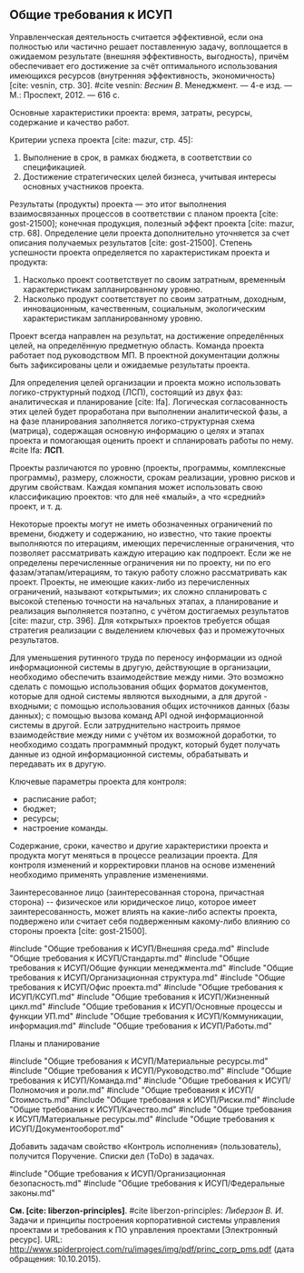 ## Общие требования к ИСУП

Управленческая деятельность считается эффективной, если она полностью или частично решает поставленную задачу, воплощается в ожидаемом результате (внешняя эффективность, выгодность), причём обеспечивает его достижение за счёт оптимального использования имеющихся ресурсов (внутренняя эффективность, экономичность) [cite: vesnin, стр. 30].
#cite vesnin: *Веснин В*. Менеджмент. — 4-е изд. — М.: Проспект, 2012. — 616 с.

Основные характеристики проекта: время, затраты, ресурсы, содержание и качество работ.

Критерии успеха проекта [cite: mazur, стр. 45]:

1. Выполнение в срок, в рамках бюджета, в соответствии со спецификацией.
2. Достижение стратегических целей бизнеса, учитывая интересы основных участников проекта.

Результаты (продукты) проекта — это итог выполнения взаимосвязанных процессов в соответствии с планом проекта [cite: gost-21500]; конечная продукция, полезный эффект проекта [cite: mazur, стр. 68]. Определение цели проекта дополнительно уточняется за счет описания получаемых результатов [cite: gost-21500]. Степень успешности проекта определяется по характеристикам проекта и продукта:

1. Насколько проект соответствует по своим затратным, временны́м характеристикам запланированному уровню.
2. Насколько продукт соответствует по своим затратным, доходным, инновационным, качественным, социальным, экологическим характеристикам запланированному уровню.

Проект всегда направлен на результат, на достижение определённых целей, на определённую предметную область. Команда проекта работает под руководством МП. В проектной документации должны быть зафиксированы цели и ожидаемые результаты проекта.

Для определения целей организации и проекта можно использовать логико-структурный подход (ЛСП), состоящий из двух фаз: аналитическая и планирование [cite: lfa]. Логическая согласованность этих целей будет проработана при выполнении аналитической фазы, а на фазе планирования заполняется логико-структурная схема (матрица), содержащая основную информацию о целях и этапах проекта и помогающая оценить проект и спланировать работы по нему.
#cite lfa: **ЛСП**.

Проекты различаются по уровню (проекты, программы, комплексные программы), размеру, сложности, срокам реализации, уровню рисков и другим свойствам. Каждая компания может использовать свою классификацию проектов: что для неё «малый», а что «средний» проект, и т. д.

Некоторые проекты могут не иметь обозначенных ограничений по времени, бюджету и содержанию, но известно, что такие проекты выполняются по итерациям, имеющих перечисленные ограничения, что позволяет рассматривать каждую итерацию как подпроект. Если же не определены перечисленные ограничения ни по проекту, ни по его фазам/этапам/итерациям, то такую работу сложно рассматривать как проект. Проекты, не имеющие каких-либо из перечисленных ограничений, называют «открытыми»; их сложно спланировать с высокой степенью точности на начальных этапах, а планирование и реализация выполняется поэтапно, с учётом достигаемых результатов [cite: mazur, стр. 396]. Для «открытых» проектов требуется общая стратегия реализации с выделением ключевых фаз и промежуточных результатов.

Для уменьшения рутинного труда по переносу информации из одной информационной системы в другую, действующие в организации, необходимо обеспечить взаимодействие между ними. Это возможно сделать с помощью использования общих форматов документов, которые для одной системы являются выходными, а для другой - входными; с помощью использования общих источников данных (базы данных); с помощью вызова команд API одной информационной системы в другой. Если затруднительно настроить прямое взаимодействие между ними с учётом их возможной доработки, то необходимо создать программный продукт, который будет получать данные из одной информационной системы, обрабатывать и передавать их в другую.

Ключевые параметры проекта для контроля:

- расписание работ;
- бюджет;
- ресурсы;
- настроение команды.

Содержание, сроки, качество и другие характеристики проекта и продукта могут меняться в процессе реализации проекта. Для контроля изменений и корректировки планов на основе изменений необходимо применять управление изменениями.

Заинтересованное лицо (заинтересованная сторона, причастная сторона) -- физическое или юридическое лицо, которое имеет заинтересованность, может влиять на какие-либо аспекты проекта, подвержено или считает себя подверженным какому-либо влиянию со стороны проекта [cite: gost-21500].

#include "Общие требования к ИСУП/Внешняя среда.md"
#include "Общие требования к ИСУП/Стандарты.md"
#include "Общие требования к ИСУП/Общие функции менеджмента.md"
#include "Общие требования к ИСУП/Организационная структура.md"
#include "Общие требования к ИСУП/Офис проекта.md"
#include "Общие требования к ИСУП/КСУП.md"
#include "Общие требования к ИСУП/Жизненный цикл.md"
#include "Общие требования к ИСУП/Основные процессы и функции УП.md"
#include "Общие требования к ИСУП/Коммуникации, информация.md"
#include "Общие требования к ИСУП/Работы.md"

Планы и планирование

#include "Общие требования к ИСУП/Материальные ресурсы.md"
#include "Общие требования к ИСУП/Руководство.md"
#include "Общие требования к ИСУП/Команда.md"
#include "Общие требования к ИСУП/Полномочия и роли.md"
#include "Общие требования к ИСУП/Стоимость.md"
#include "Общие требования к ИСУП/Риски.md"
#include "Общие требования к ИСУП/Качество.md"
#include "Общие требования к ИСУП/Материальные ресурсы.md"
#include "Общие требования к ИСУП/Документооборот.md"

Добавить задачам свойство «Контроль исполнения» (пользователь), получится Поручение. Списки дел (ToDo) в задачах.

#include "Общие требования к ИСУП/Организационная безопасность.md"
#include "Общие требования к ИСУП/Федеральные законы.md"

**См. [cite: liberzon-principles]**.
#cite liberzon-principles: *Либерзон В. И*. Задачи и принципы построения корпоративной системы управления проектами и требования к ПО управления проектами [Электронный ресурс]. URL: http://www.spiderproject.com/ru/images/img/pdf/princ_corp_pms.pdf (дата обращения: 10.10.2015).